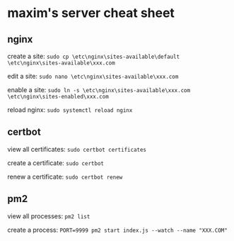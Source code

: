 # maxim's server cheat sheet

## nginx

create a site: ```sudo cp \etc\nginx\sites-available\default \etc\nginx\sites-available\xxx.com```

edit a site: ```sudo nano \etc\nginx\sites-available\xxx.com```

enable a site: ```sudo ln -s \etc\nginx\sites-available\xxx.com \etc\nginx\sites-enabled\xxx.com```

reload nginx: ```sudo systemctl reload nginx```

## certbot

view all certificates: ```sudo certbot certificates```

create a certificate: ```sudo certbot```

renew a certificate: ```sudo certbot renew```

## pm2

view all processes: ```pm2 list```

create a process: ```PORT=9999 pm2 start index.js --watch --name "XXX.COM"```

